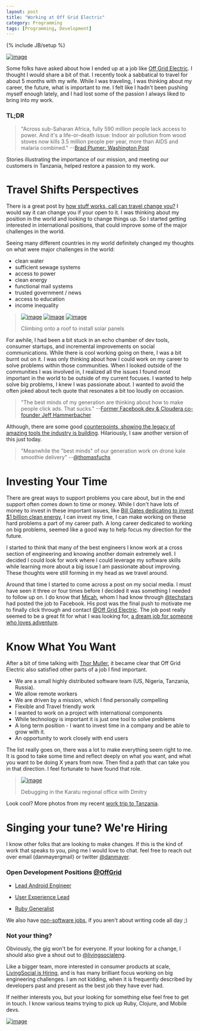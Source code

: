 ```yaml
---
layout: post
title: "Working at Off Grid Electric"
category: Programming
tags: [Programming, Development]
---
```

{% include JB/setup %}


[![image](http://www.mayerdan.com/assets/img/Offgrid-Tanzania/Dan-Roof-Install-2-md.JPG)](http://www.mayerdan.com/assets/img/Offgrid-Tanzania/Dan-Roof-Install-2.JPG)

Some folks have asked about how I ended up at a job like [Off Grid Electric](https://medium.com/@Offgrid). I thought I would share a bit of that. I recently took a sabbatical to travel for about 5 months with my wife. While I was traveling, I was thinking about my career, the future, what is important to me. I felt like I hadn't been pushing myself enough lately, and I had lost some of the passion I always liked to bring into my work. 

### TL;DR

> "Across sub-Saharan Africa, fully 590 million people lack access to power. And it's a life-or-death issue: Indoor air pollution from wood stoves now kills 3.5 million people per year, more than AIDS and malaria combined." --[Brad Plumer: Washington Post](http://www.washingtonpost.com/blogs/wonkblog/wp/2013/07/02/a-closer-look-at-obamas-7-billion-plan-to-bring-electricity-to-africa/)

Stories illustrating the importance of our mission, and meeting our customers in Tanzania, helped restore a passion to my work. 

# Travel Shifts Perspectives

There is a great post by [how stuff works, call can travel change you?](http://adventure.howstuffworks.com/travel-change-you.htm) I would say it can change you if your open to it. I was thinking about my position in the world and looking to change things up. So I started getting interested in international positions, that could improve some of the major challenges in the world.

Seeing many different countries in my world definitely changed my thoughts on what were major challenges in the world:

* clean water
* sufficient sewage systems
* access to power
* clean energy
* functional mail systems
* trusted government / news 
* access to education
* income inequality


> [![image](http://www.mayerdan.com/assets/img/Offgrid-Tanzania/Dan-Climb-1-sm.JPG)](http://www.mayerdan.com/assets/img/Offgrid-Tanzania/Dan-Climb-1.JPG)
> [![image](http://www.mayerdan.com/assets/img/Offgrid-Tanzania/Dan-Climb-2-sm.JPG)](http://www.mayerdan.com/assets/img/Offgrid-Tanzania/Dan-Climb-2.JPG)
> [![image](http://www.mayerdan.com/assets/img/Offgrid-Tanzania/Dan-Climb-3-sm.JPG)](http://www.mayerdan.com/assets/img/Offgrid-Tanzania/Dan-Climb-3.JPG)
>
> Climbing onto a roof to install solar panels

For awhile, I had been a bit stuck in an echo chamber of dev tools, consumer startups, and incremental improvements on social communications. While there is cool working going on there, I was a bit burnt out on it. I was only thinking about how I could work on my career to solve problems within those communities. When I looked outside of the communities I was involved in, I realized all the issues I found most important in the world to be outside of my current focuses. I wanted to help solve big problems, I knew I was passionate about. I wanted to avoid the often joked about tech quote that resonates a bit too loudly on occasion.

> "The best minds of my generation are thinking about how to make people click ads. That sucks." --[Former Facebook dev & Cloudera co-founder Jeff Hammerbacher](http://www.fastcompany.com/3008436/takeaway/why-data-god-jeffrey-hammerbacher-left-facebook-found-cloudera)

Although, there are some good [counterpoints, showing the legacy of amazing tools the industry is building](http://readwrite.com/2011/04/21/what-will-this-bubbles-legacy). Hilariously, I saw another version of this just today.

> "Meanwhile the "best minds" of our generation work on drone kale smoothie delivery" --[@thomasfuchs](http://twitter.com/thomasfuchs)


# Investing Your Time

There are great ways to support problems you care about, but in the end support often comes down to time or money. While I don't have lots of money to invest in these important issues, like [Bill Gates dedicating to invest $1 billion clean energy](http://www.gatesnotes.com/Energy/Energy-Innovation), I can invest my time, I can make working on these hard problems a part of my career path. A long career dedicated to working on big problems, seemed like a good way to help focus my direction for the future.

I started to think that many of the best engineers I know work at a cross section of engineering and knowing another domain extremely well. I decided I could look for work where I could leverage my software skills while learning more about a big issue I am passionate about improving. These thoughts were still forming in my head as we travel around.

Around that time I started to come across a post on my social media. I must have seen it three or four times before I decided it was something I needed to follow up on. I do know that [Micah](http://learntoduck.net/), whom I had know through [@techstars](http://www.techstars.com/) had posted the job to Facebook. His post was the final push to motivate me to finally click through and contact [@Off Grid Electric](https://twitter.com/offgride). The job post really seemed to be a great fit for what I was looking for, [a dream job for someone who loves adventure](https://medium.com/electric-africa/a-dream-job-for-someone-who-loves-adventure-d256b8d21a97).

# Know What You Want 

After a bit of time talking with [Thor Muller](https://twitter.com/tempo), it became clear that Off Grid Electric also satisfied other parts of a job I find important.

* We are a small highly distributed software team (US, Nigeria, Tanzania, Russia).
* We allow remote workers
* We are driven by a mission, which I find personally compelling
* Flexible and Travel friendly work
* I wanted to work on a project with international components
* While technology is important it is just one tool to solve problems
* A long term position - I want to invest time in a company and be able to grow with it.
* An opportunity to work closely with end users

The list really goes on, there was a lot to make everything seem right to me. It is good to take some time and reflect deeply on what you want, and what you want to be doing X years from now. Then find a path that can take you in that direction. I feel fortunate to have found that role.

> [![image](http://www.mayerdan.com/assets/img/Offgrid-Tanzania/Mpower-Regional-Office-2-sm.jpg)](http://www.mayerdan.com/assets/img/Offgrid-Tanzania/Mpower-Regional-Office-2.jpg)
>
> Debugging in the Karatu regional office with Dmitry

Look cool? More photos from my recent [work trip to Tanzania](https://goo.gl/photos/4vqLQMisFRjPJ1jQA). 

# Singing your tune? We're Hiring

I know other folks that are looking to make changes. If this is the kind of work that speaks to you, ping me I would love to chat. feel free to reach out over email (danmayer<at>gmail) or twitter [@danmayer](http://twitter.com/danmayer). 

### Open Development Positions [@OffGrid](https://medium.com/@Offgrid)

* [Lead Android Engineer](https://medium.com/electric-africa/lead-android-engineer-d35e149745e3)

* [User Experience Lead](https://medium.com/electric-africa/surge-ui-engineer-c0d116f06d71)

* [Ruby Generalist](https://medium.com/electric-africa/surge-platform-developer-274d3b9f2a69)

We also have [non-software jobs](http://offgrid-electric.com/jobs/), if you aren't about writing code all day ;)

### Not your thing?

Obviously, the gig won't be for everyone. If your looking for a change, I should also give a shout out to [@livingsocialeng](https://twitter.com/livingsocialeng).

Like a bigger team, more interested in consumer products at scale, [LivingSocial is Hiring](http://jobs.livingsocial.com/careers/departments/engineering-software-development/), and is has many brilliant focus working on big engineering challenges. I am not kidding, when it is frequently described by developers past and present as the best job they have ever had.

If neither interests you, but your looking for something else feel free to get in touch. I know various teams trying to pick up Ruby, Clojure, and Mobile devs.

[![image](http://www.mayerdan.com/assets/img/Offgrid-Tanzania/Arusha-Park-Dan-Thor-Waterfall-sm.jpg)](http://www.mayerdan.com/assets/img/Offgrid-Tanzania/Arusha-Park-Dan-Thor-Waterfall.jpg)